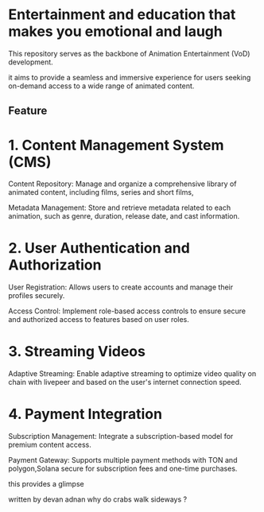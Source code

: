 # Entertainment and education that makes you emotional and laugh

This repository serves as the backbone of Animation Entertainment (VoD) development.

it aims to provide a seamless and immersive experience for users seeking on-demand access to a wide range of animated content.

## Feature

# 1. Content Management System (CMS)

Content Repository: Manage and organize a comprehensive library of animated content, including films, series and short films,
  
Metadata Management: Store and retrieve metadata related to each animation, such as genre, duration, release date, and cast information.

# 2. User Authentication and Authorization

User Registration: Allows users to create accounts and manage their profiles securely.

Access Control: Implement role-based access controls to ensure secure and authorized access to features based on user roles.

# 3. Streaming Videos

Adaptive Streaming: Enable adaptive streaming to optimize video quality on chain with livepeer and based on the user's internet connection speed.


# 4. Payment Integration

Subscription Management: Integrate a subscription-based model for premium content access.

Payment Gateway: Supports multiple payment methods with TON and polygon,Solana secure for subscription fees and one-time purchases.

this provides a glimpse

written by devan adnan
why do crabs walk sideways ?

